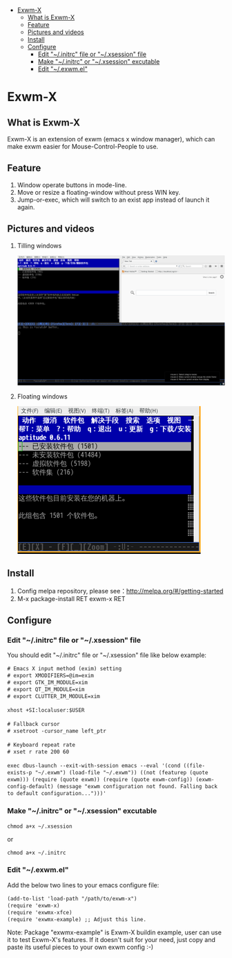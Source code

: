 - [Exwm-X](#orgf9b81a5)
  - [What is Exwm-X](#org7f96429)
  - [Feature](#org025ed8c)
  - [Pictures and videos](#org5d58b72)
  - [Install](#org0927c9d)
  - [Configure](#org097262f)
    - [Edit "~/.initrc" file or "~/.xsession" file](#org3813919)
    - [Make "~/.initrc" or "~/.xsession" excutable](#org63068d6)
    - [Edit "~/.exwm.el"](#org3c0c1d4)


<a id="orgf9b81a5"></a>

# Exwm-X


<a id="org7f96429"></a>

## What is Exwm-X

Exwm-X is an extension of exwm (emacs x window manager), which can make exwm easier for Mouse-Control-People to use.


<a id="org025ed8c"></a>

## Feature

1.  Window operate buttons in mode-line.
2.  Move or resize a floating-window without press WIN key.
3.  Jump-or-exec, which will switch to an exist app instead of launch it again.


<a id="org5d58b72"></a>

## Pictures and videos

1.  Tilling windows

    ![img](./snapshots/tilling-window.png)

2.  Floating windows

    ![img](./snapshots/floating-window.png)


<a id="org0927c9d"></a>

## Install

1.  Config melpa repository, please see：<http://melpa.org/#/getting-started>
2.  M-x package-install RET exwm-x RET


<a id="org097262f"></a>

## Configure


<a id="org3813919"></a>

### Edit "~/.initrc" file or "~/.xsession" file

You should edit "~/.initrc" file or "~/.xsession" file like below example:

    # Emacs X input method (exim) setting
    # export XMODIFIERS=@im=exim
    # export GTK_IM_MODULE=xim
    # export QT_IM_MODULE=xim
    # export CLUTTER_IM_MODULE=xim

    xhost +SI:localuser:$USER

    # Fallback cursor
    # xsetroot -cursor_name left_ptr

    # Keyboard repeat rate
    # xset r rate 200 60

    exec dbus-launch --exit-with-session emacs --eval '(cond ((file-exists-p "~/.exwm") (load-file "~/.exwm")) ((not (featurep (quote exwm))) (require (quote exwm)) (require (quote exwm-config)) (exwm-config-default) (message "exwm configuration not found. Falling back to default configuration...")))'


<a id="org63068d6"></a>

### Make "~/.initrc" or "~/.xsession" excutable

    chmod a+x ~/.xsession

or

    chmod a+x ~/.initrc


<a id="org3c0c1d4"></a>

### Edit "~/.exwm.el"

Add the below two lines to your emacs configure file:

    (add-to-list 'load-path "/path/to/exwm-x")
    (require 'exwm-x)
    (require 'exwmx-xfce)
    (require 'exwmx-example) ;; Adjust this line.

Note: Package "exwmx-example" is Exwm-X buildin example, user can use it to test Exwm-X's features. If it doesn't suit for your need, just copy and paste its useful pieces to your own exwm config :-)